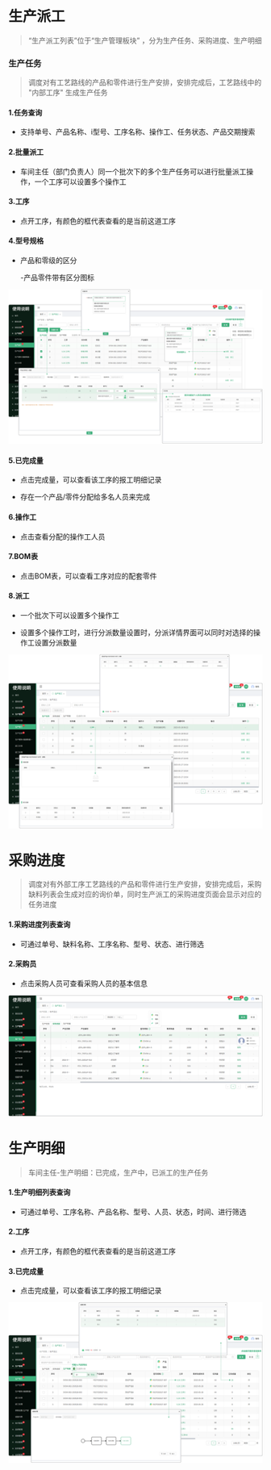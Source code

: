 # 生产派工

> “生产派工列表”位于“生产管理板块” ，分为生产任务、采购进度、生产明细 

### 生产任务

> 调度对有工艺路线的产品和零件进行生产安排，安排完成后，工艺路线中的 "内部工序" 生成生产任务

#### 1.任务查询

* 支持单号、产品名称、i型号、工序名称、操作工、任务状态、产品交期搜索

#### 2.批量派工

* 车间主任（部门负责人）同一个批次下的多个生产任务可以进行批量派工操作，一个工序可以设置多个操作工

#### 3.工序

* 点开工序，有颜色的框代表查看的是当前这道工序

#### 4.型号规格

* 产品和零级的区分

  -产品零件带有区分图标


![如图所示](../file/cspg-scrw1.png)




#### 5.已完成量

* 点击完成量，可以查看该工序的报工明细记录

* 存在一个产品/零件分配给多名人员来完成

#### 6.操作工

* 点击查看分配的操作工人员

#### 7.BOM表

* 点击BOM表，可以查看工序对应的配套零件


#### 8.派工

* 一个批次下可以设置多个操作工

*  设置多个操作工时，进行分派数量设置时，分派详情界面可以同时对选择的操作工设置分派数量



![如图所示](../file/scpg-scrw2.png)

# 采购进度

> 调度对有外部工序工艺路线的产品和零件进行生产安排，安排完成后，采购缺料列表会生成对应的询价单，同时生产派工的采购进度页面会显示对应的任务进度

#### 1.采购进度列表查询

* 可通过单号、缺料名称、工序名称、型号、状态、进行筛选

#### 2.采购员

* 点击采购人员可查看采购人员的基本信息


![如图所示](../file/scpg-cgjd1.png)


# 生产明细

> 车间主任-生产明细：已完成，生产中，已派工的生产任务


#### 1.生产明细列表查询

* 可通过单号、工序名称、产品名称、型号、人员、状态，时间、进行筛选

#### 2.工序

* 点开工序，有颜色的框代表查看的是当前这道工序


#### 3.已完成量

* 点击完成量，可以查看该工序的报工明细记录





![如图所示](../file/scpg-scmx1.png)


